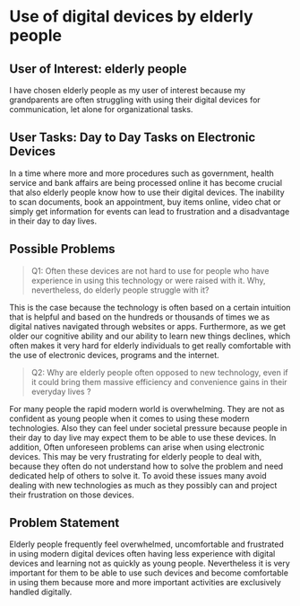 # Use of digital devices by elderly people

## User of Interest: elderly people
I have chosen elderly people as my user of interest because my grandparents are often struggling with using their digital devices for communication, let alone for organizational tasks.

## User Tasks: Day to Day Tasks on Electronic Devices
In a time where more and more procedures such as government, health service and bank affairs are being processed online it has become crucial that also elderly people know how to use their digital devices. The inability to scan documents, book an appointment, buy items online, video chat or simply get information for events can lead to frustration and a disadvantage in their day to day lives. 

## Possible Problems
> Q1: Often these devices are not hard to use for people who have experience in using this technology or were raised with it. Why, nevertheless, do elderly people struggle with it?

This is the case because the technology is often based on a certain intuition that is helpful and based on the hundreds or thousands of times we as digital natives navigated through websites or apps. Furthermore, as we get older our cognitive ability and our ability to learn new things declines, which often makes it very hard for elderly individuals to get really comfortable with the use of electronic devices, programs and the internet.

> Q2: Why are elderly people often opposed to new technology, even if it could bring them massive efficiency and convenience gains in their everyday lives ?
 
For many people the rapid modern world is overwhelming. They are not as confident as young people when it comes to using these modern technologies. Also they can feel under societal pressure because people in their day to day live may expect them to be able to use these devices. In addition, Often unforeseen problems can arise when using electronic devices. This may be very frustrating for elderly people to deal with, because they often do not understand how to solve the problem and need dedicated help of others to solve it. To avoid these issues many avoid dealing with new technologies as much as they possibly can and project their frustration on those devices.

## Problem Statement
Elderly people frequently feel overwhelmed, uncomfortable and frustrated in using modern digital devices often having less experience with digital devices and learning not as quickly as young people. Nevertheless it is very important for them to be able to use such devices and become comfortable in using them because more and more important activities are exclusively handled digitally. 




